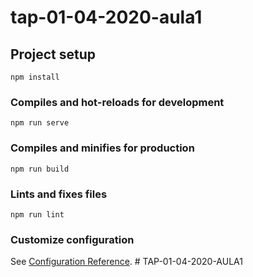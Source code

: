 # tap-01-04-2020-aula1

## Project setup
```
npm install
```

### Compiles and hot-reloads for development
```
npm run serve
```

### Compiles and minifies for production
```
npm run build
```

### Lints and fixes files
```
npm run lint
```

### Customize configuration
See [Configuration Reference](https://cli.vuejs.org/config/).
#   T A P - 0 1 - 0 4 - 2 0 2 0 - A U L A 1  
 